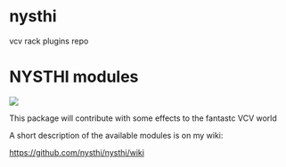 # nysthi
vcv rack plugins repo  

# NYSTHI modules

![](https://github.com/antoniotuzzi/nysthi/blob/master/images/nysthiCurrentSet.png)

This package will contribute with some effects to the fantastc VCV world

A short description of the available modules is on my wiki:

https://github.com/nysthi/nysthi/wiki




